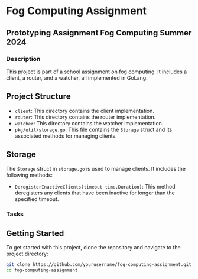 # Fog Computing Assignment

## Prototyping Assignment Fog Computing Summer 2024

### Description

This project is part of a school assignment on fog computing. It includes a client, a router, and a watcher, all implemented in GoLang.

## Project Structure

- `client`: This directory contains the client implementation.
- `router`: This directory contains the router implementation.
- `watcher`: This directory contains the watcher implementation.
- `pkg/util/storage.go`: This file contains the `Storage` struct and its associated methods for managing clients.

## Storage

The `Storage` struct in `storage.go` is used to manage clients. It includes the following methods:

- `DeregisterInactiveClients(timeout time.Duration)`: This method deregisters any clients that have been inactive for longer than the specified timeout.

### Tasks

## Getting Started

To get started with this project, clone the repository and navigate to the project directory:

```bash
git clone https://github.com/yourusername/fog-computing-assignment.git
cd fog-computing-assignment
```
